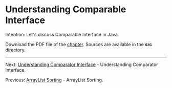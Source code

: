 # Understanding Comparable Interface

Intention: Let's discuss Comparable Interface in Java.

Download the PDF file of the [chapter](chapter_8.pdf). Sources are available in the <b>src</b> directory. 


<hr>

Next: [Understanding Comparator Interface](chapter_9.md "Understanding Comparator Interface") - 
Understanding Comparator Interface.

Previous: [ArrayList Sorting](chapter_7.md "ArrayList Sorting") - ArrayList Sorting.